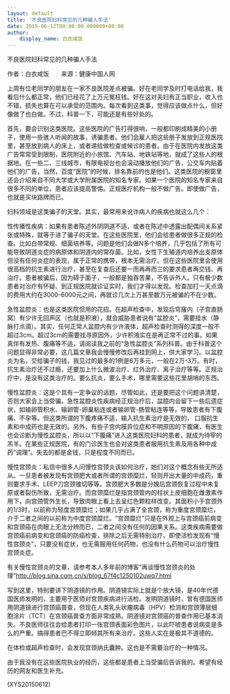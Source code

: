 ```yaml
---
layout: default
title: '不良医院妇科常见的几种骗人手法'
date: 2015-06-12T00:00:00.000000+08:00
author:
    display_name: 白衣咸饭
---
```


不良医院妇科常见的几种骗人手法

作者：白衣咸饭　　来源：健康中国人网

上周有位老同学的朋友在一家不良医院差点被骗。好在老同学及时打电话给我，我看后什么都正常，他们已经花了上万元冤枉钱。好在这对夫妇有正当职业，收入也不错，损失也算在可以承受的范围内。每次看到这类事，觉得应该做点什么，但好像做了也白做。不过，科普一下，可能还是有些好处的。

首先，要会识别这类医院。这些医院的广告打得很响，一般都印刷成精美的小册子，使用一些骇人听闻的故事，诱骗患者。他们会雇人把这些册子发放到正规医院里，甚至放到病人的床上，或者递给做检查或候诊的患者。由于在医院内发放这类广告常常受到限制，医院附近的小旅馆、汽车站、地铁站等地，就成了这些人的根据地。在一些二、三线城市，有限电视台也会滚动播放他们的广告，公交车内贴着他们的广告，当然，百度“医院”的时候，排名靠前的也是他们。这类医院的橱窗里还会介绍来自不同大学或大学附属医院的知名专家。如果一个医院的知名专家来自很多不同的单位，患者应该提高警惕。正规医疗机构一般不做广告。即使做广告，也就是买块路牌而已。

妇科领域是这类骗子的天堂。其实，最常用来讹诈病人的疾病也就这么几个：

性传播性疾病：如果有患者陈述外阴阴道不适，或者在陈述中透露出配偶间关系紧张或特殊，就等于进了骗子的天堂。在这些医院里，他们会给患者做很多正规的检查。比如白带常规、细菌培养等。问题是他们会做N多个培养，几乎包括了所有可能导致阴道炎症的病原体和阴道内的常存菌。比如，女性下生殖道内培养出支原体但没有任何炎症的表现，属于正常的携带，根本无需治疗。但在这些医院里会使用很高档的抗生素进行治疗，甚至在复查后还要一而再再而三的要求患者再交钱、再治疗。患者被骗后，因为碍于面子，一般都是独吞苦果，不告诉外人。只有极少数患者对治疗有怀疑、到正规医院就诊证实时，我们才得以发现。检查加打一天点滴的费用大约在3000-6000元之间，再就诊几次上万甚至数万元被骗的不在少数。

急性盆腔炎：也是这类医院惯用的花招。在超声检查中，发现后穹窿内（子宫直肠窝）有少许无回声区（也就是积液），就会威胁患者说有“盆腔炎”，需要挂水（静脉打点滴）。其实，任何正常人盆腔内有少许液体，超声检查时测得的深度一般不超过3cm。超过3cm的需要找寻原因外，少许积液实在是再正常不过的事。如果真伴有发热、腹痛等不适，请阅读我之前的“急性盆腔炎”系列科普。由于科普这个问题显得非常必要，这几篇文章我会慢慢修改后再挂到网上，供大家学习。以盆腔炎为名，交给骗子的钱，我见过的最多的1例是6万多元，一般在2万-3万。有时，抗生素治疗还不过瘾，还要加上什么微波治疗、红外治疗、离子治疗等等。正规治疗中，是没有这类治疗的。要么抗炎，要么手术，哪里需要这些花里胡哨的东西。

慢性盆腔炎：这是个具有一定争议的话题，尽管如此，还是要把这个问题讲清楚，否则大家会上当受骗。急性盆腔炎性疾病经正规治疗后，盆腔内会留下一些后遗症状，如输卵管积水、输卵管-卵巢粘连或者输卵管-肠管粘连等等，导致患者有下腹痛、不孕等。但这类所谓的下腹疼痛不适，输入抗生素治疗是无效的， 口服抗生素和中成药也是无效的。另外，有些子宫内膜异位症和不明原因的下腹痛，有医生也会诊断为慢性盆腔炎，所以以“下腹痛”进入这类医院妇科的患者，就成为待宰的羔羊。在某些正规医院，有的门诊医生也会对这类患者服用抗生素及用各种中成药“调理”。失去的都是金钱，只是程度不同而已。

慢性宫颈炎：私信中很多人问慢性宫颈炎该如何治疗，她们对这个概念有些无所适从。一旦患者被发现有宫颈肥大或者所谓的宫颈糜烂，轻则开出大量的中成药，重则要求手术、LEEP刀宫颈锥切等等。宫颈肥大多数是分娩后宫颈恢复过程中未复原或者裂伤所致，无需治疗。而宫颈糜烂是指宫颈管内的柱状上皮细胞在雌激素作用下，向宫颈管外生长，导致肉眼上看上去呈红色颗粒样改变。其面积小于宫颈外的1/3时，以前称为轻度宫颈糜烂；如果几乎占满了全宫颈，称为重度宫颈糜烂，介于二者之间的以前称为中度宫颈糜烂。“宫颈糜烂”只是在外观上与宫颈癌前病变和宫颈癌在肉眼上无法分辨而已，二者之间没有任何的因果关系。这类疾病需要做宫颈癌前病变和宫颈癌的防癌检查，排除之后无需特别治疗。即使活检发现有“慢性宫颈炎”，只要没有症状，也无需服用任何药物，也没有什么药物可以治疗慢性宫颈炎症。

有关慢性宫颈炎的文章，请参考本人多年前的博客“再谈慢性宫颈炎的处理”http://blog.sina.com.cn/s/blog_67f4c1250102uwq7.html

写到这里，特别要讲下阴道镜的作用。阴道镜实际上就是个放大镜，是40年代德国医师发明的，主要用于医师对宫颈疾病进行活检。发明阴道镜时，曾有德国医师用阴道镜进行宫颈癌普查，但现在人类乳头状瘤病毒（HPV）检测和宫颈薄层细胞涂片（TCT）在宫颈癌普查方面非常成熟，阴道镜对宫颈癌的普查作用已基本消失。不良医师往往会给患者打印一张宫颈表面彩色图片，以此吓唬患者说病变是多么的严重。搞得患者巴不得立即倾其所有来治疗。这些人实在是极其不道德的。

在体检或超声检查时，会发现宫颈纳氏囊肿。这也是不需要治疗的一种情况。

由于我没有在这些医院执业的经历，这些都是患者上当受骗后告诉我的。希望有经历的网友和医生补充。

(XYS20150612)

